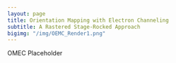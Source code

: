```yaml
---
layout: page
title: Orientation Mapping with Electron Channeling
subtitle: A Rastered Stage-Rocked Approach
bigimg: "/img/OEMC_Render1.png"
---
```


OMEC Placeholder
